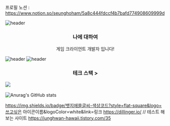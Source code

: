 프로필 노션 : https://www.notion.so/seunghoham/5a8c444fdccf4b7bafd774908609999d

![header](https://capsule-render.vercel.app/api?type=waving&color=6a5acd&height=300&section=header&text=Seungho%20Ham&fontSize=90&fontColor=fffafa&animation=fadeIn&fontAlign=60)


<h3 align="center"><b>나에 대하여</b></h3>
<p align="center">게임 크라이언트 개발자 입니다! </p>


![header](https://img.shields.io/badge/Unity%20Engine-a9a9a9?style=flat-square&logo=Vimeo&logoColor=white&link=https://velog.io/@new_wisdom)
![header](https://img.shields.io/badge/테스트1%20테스트2-00ffff?style=flat-square&logo=Vimeo&logoColor=white&link=https://velog.io/@new_wisdom)

<h3 align="center"><b> 테크 스택 > </b></h3>
<img src="https://img.shields.io/badge/C-AFEEEE?style=flat-square&logo=C&logoColor=white"/></a>&nbsp 





![Anurag's GitHub stats](https://github-readme-stats.vercel.app/api?username=SeunghoHam&show_icons=true&theme=radical)




https://img.shields.io/badge/뱃지에쓸글씨-색상코드?style=flat-square&logo=쓰고싶은 아이콘이름&logoColor=white&link=링크
https://dillinger.io/ // 테스트 해보는 사이트
https://junghwan-hawaii.tistory.com/35
